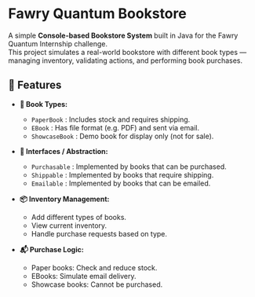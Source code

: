 # Fawry Quantum Bookstore

A simple **Console-based Bookstore System** built in Java for the Fawry Quantum Internship challenge.  
This project simulates a real-world bookstore with different book types — managing inventory, validating actions, and performing book purchases.


## 🚀 Features

- **📗 Book Types:**
  - `PaperBook` : Includes stock and requires shipping.
  - `EBook` : Has file format (e.g. PDF) and sent via email.
  - `ShowcaseBook` : Demo book for display only (not for sale).

- **🧩 Interfaces / Abstraction:**
  - `Purchasable` : Implemented by books that can be purchased.
  - `Shippable` : Implemented by books that require shipping.
  - `Emailable` : Implemented by books that can be emailed.

- **📦 Inventory Management:**
  - Add different types of books.
  - View current inventory.
  - Handle purchase requests based on type.

- **📬 Purchase Logic:**
  - Paper books: Check and reduce stock.
  - EBooks: Simulate email delivery.
  - Showcase books: Cannot be purchased.
